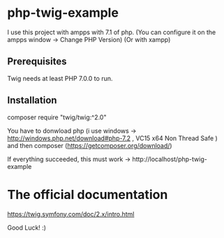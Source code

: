 # php-twig-example

I use this project with ampps with 7.1 of php. (You can configure it on the ampps window -> Change PHP Version)
(Or with xampp)

## Prerequisites
Twig needs at least PHP 7.0.0 to run.

## Installation
composer require "twig/twig:^2.0"

You have to donwload php (i use windows -> http://windows.php.net/download#php-7.2 , VC15 x64 Non Thread Safe ) and then composer (https://getcomposer.org/download/)

If everything succeeded, this must work -> http://localhost/php-twig-example

# The official documentation
https://twig.symfony.com/doc/2.x/intro.html

Good Luck! :) 
